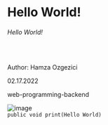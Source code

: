 <h1>Hello World!</h1>
<h6>Hello World!</h6>
<br>
<p>Author: Hamza Ozgezici</p>
<p>02.17.2022</p>
<p>web-programming-backend </p>
<img title="wave" alt="image" src="https://picsum.photos/id/27/200/200">
<br>
<code>public void print(Hello World)</code>
